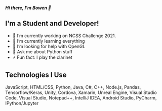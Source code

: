 ***Hi there, I'm Bowen 👋***

## I'm a Student and Developer!
- 🔭 I’m currently working on NCSS Challenge 2021.
- 🌱 I’m currently learning everything
- 🤔 I’m looking for help with OpenGL
- 💬 Ask me about Python stuff
- ⚡ Fun fact: I play the clarinet

## Technologies I Use
JavaScript, HTML/CSS, Python, Java, C#, C++, Node.js, Pandas, Tensorflow/Keras, Unity, Cordova, Xamarin, Unreal Engine, Visual Studio Code, Visual Studio, Notepad++, IntelliJ IDEA, Android Studio, PyCharm, IPython/Jupyter

